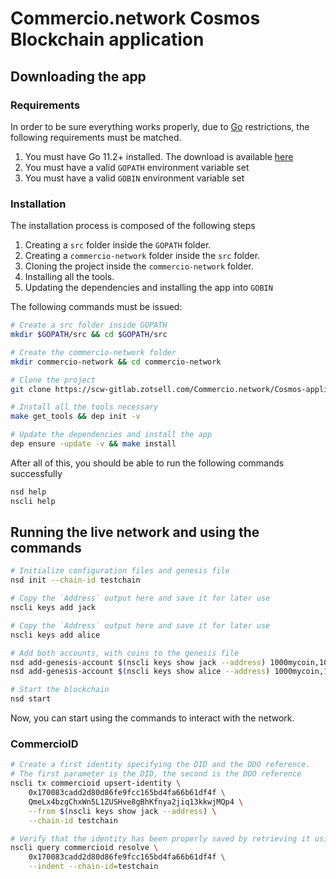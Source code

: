 # Commercio.network Cosmos Blockchain application
## Downloading the app
### Requirements
In order to be sure everything works properly, due to [Go](https://golang.org/) restrictions, the following requirements
must be matched.

1. You must have Go 11.2+ installed. The download is available [here](https://golang.org/dl/)
2. You must have a valid `GOPATH` environment variable set
3. You must have a valid `GOBIN` environment variable set

### Installation
The installation process is composed of the following steps
1. Creating a `src` folder inside the `GOPATH` folder.
2. Creating a `commercio-network` folder inside the `src` folder. 
3. Cloning the project inside the `commercio-network` folder. 
4. Installing all the tools. 
5. Updating the dependencies and installing the app into `GOBIN`

The following commands must be issued:
```bash
# Create a src folder inside GOPATH
mkdir $GOPATH/src && cd $GOPATH/src

# Create the commercio-network folder
mkdir commercio-network && cd commercio-network

# Clone the project
git clone https://scw-gitlab.zotsell.com/Commercio.network/Cosmos-application .

# Install all the tools necessary
make get_tools && dep init -v

# Update the dependencies and install the app 
dep ensure -update -v && make install
```

After all of this, you should be able to run the following commands successfully 
```bash
nsd help
nscli help
```

## Running the live network and using the commands
```bash
# Initialize configuration files and genesis file
nsd init --chain-id testchain

# Copy the `Address` output here and save it for later use
nscli keys add jack

# Copy the `Address` output here and save it for later use
nscli keys add alice

# Add both accounts, with coins to the genesis file
nsd add-genesis-account $(nscli keys show jack --address) 1000mycoin,1000jackCoin
nsd add-genesis-account $(nscli keys show alice --address) 1000mycoin,1000aliceCoin

# Start the blockchain 
nsd start
```

Now, you can start using the commands to interact with the network.


### CommercioID
```bash
# Create a first identity specifying the DID and the DDO reference. 
# The first parameter is the DID, the second is the DDO reference
nscli tx commercioid upsert-identity \
    0x170083cadd2d80d86fe9fcc165bd4fa66b61df4f \
    QmeLx4bzgChxWn5L1ZUSHve8gBhKfnya2jiq13kkwjMQp4 \
    --from $(nscli keys show jack --address) \
    --chain-id testchain

# Verify that the identity has been properly saved by retrieving it using the DID
nscli query commercioid resolve \
    0x170083cadd2d80d86fe9fcc165bd4fa66b61df4f \
    --indent --chain-id=testchain
```